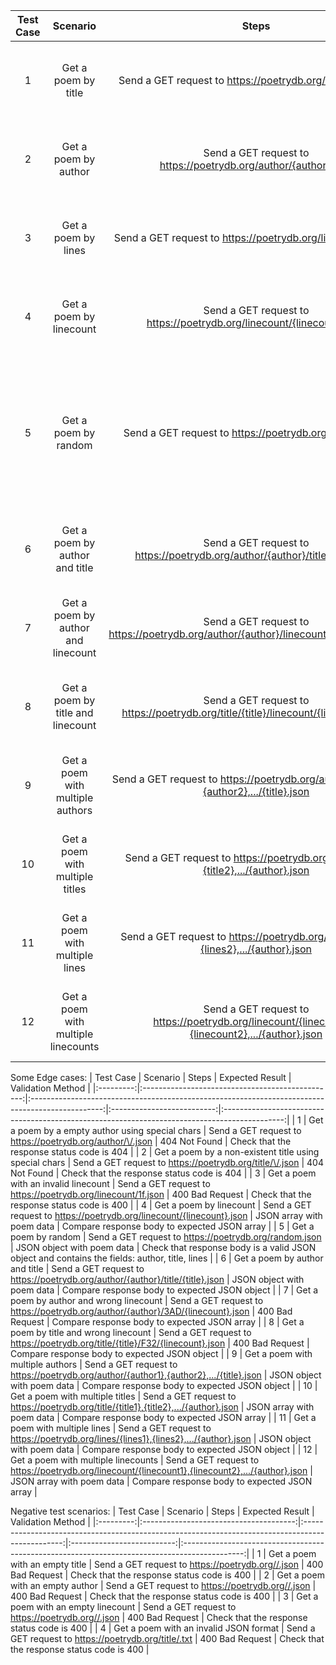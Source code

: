 | Test Case |               Scenario              |                                               Steps                                              |       Expected Result      |                                       Validation Method                                       |
|:---------:|:-----------------------------------:|:------------------------------------------------------------------------------------------------:|:--------------------------:|:---------------------------------------------------------------------------------------------:|
| 1         | Get a poem by title                 | Send a GET request to https://poetrydb.org/title/{title}.json                                    | JSON object with poem data | Compare response body to expected JSON object                                                 |
| 2         | Get a poem by author                | Send a GET request to https://poetrydb.org/author/{author}.json                                  | JSON array with poem data  | Compare response body to expected JSON array                                                  |
| 3         | Get a poem by lines                 | Send a GET request to https://poetrydb.org/lines/{lines}.json                                    | JSON object with poem data | Compare response body to expected JSON object                                                 |
| 4         | Get a poem by linecount             | Send a GET request to https://poetrydb.org/linecount/{linecount}.json                            | JSON array with poem data  | Compare response body to expected JSON array                                                  |
| 5         | Get a poem by random                | Send a GET request to https://poetrydb.org/random.json                                           | JSON object with poem data | Check that response body is a valid JSON object and contains the fields: author, title, lines |
| 6         | Get a poem by author and title      | Send a GET request to https://poetrydb.org/author/{author}/title/{title}.json                    | JSON object with poem data | Compare response body to expected JSON object                                                 |
| 7         | Get a poem by author and linecount  | Send a GET request to https://poetrydb.org/author/{author}/linecount/{linecount}.json            | JSON array with poem data  | Compare response body to expected JSON array                                                  |
| 8         | Get a poem by title and linecount   | Send a GET request to https://poetrydb.org/title/{title}/linecount/{linecount}.json              | JSON object with poem data | Compare response body to expected JSON object                                                 |
| 9         | Get a poem with multiple authors    | Send a GET request to https://poetrydb.org/author/{author1},{author2},.../{title}.json           | JSON object with poem data | Compare response body to expected JSON object                                                 |
| 10        | Get a poem with multiple titles     | Send a GET request to https://poetrydb.org/title/{title1},{title2},.../{author}.json             | JSON array with poem data  | Compare response body to expected JSON array                                                  |
| 11        | Get a poem with multiple lines      | Send a GET request to https://poetrydb.org/lines/{lines1},{lines2},.../{author}.json             | JSON object with poem data | Compare response body to expected JSON object                                                 |
| 12        | Get a poem with multiple linecounts | Send a GET request to https://poetrydb.org/linecount/{linecount1},{linecount2},.../{author}.json | JSON array with poem data  | Compare response body to expected JSON array                                                  |

Some Edge cases:
| Test Case |                     Scenario                     |                                               Steps                                              |       Expected Result      |                                       Validation Method                                       |
|:---------:|:------------------------------------------------:|:------------------------------------------------------------------------------------------------:|:--------------------------:|:---------------------------------------------------------------------------------------------:|
| 1         | Get a poem by a empty author using special chars | Send a GET request to https://poetrydb.org/author/\/.json                                        | 404 Not Found              | Check that the response status code is 404                                                    |
| 2         | Get a poem by a non-existent title using special chars    | Send a GET request to https://poetrydb.org/title/\/.json                                         | 404 Not Found              | Check that the response status code is 404                                                    |
| 3         | Get a poem with an invalid linecount             | Send a GET request to https://poetrydb.org/linecount/1f.json                                     | 400 Bad Request            | Check that the response status code is 400                                                    |
| 4         | Get a poem by linecount                          | Send a GET request to https://poetrydb.org/linecount/{linecount}.json                            | JSON array with poem data  | Compare response body to expected JSON array                                                  |
| 5         | Get a poem by random                             | Send a GET request to https://poetrydb.org/random.json                                           | JSON object with poem data | Check that response body is a valid JSON object and contains the fields: author, title, lines |
| 6         | Get a poem by author and title                   | Send a GET request to https://poetrydb.org/author/{author}/title/{title}.json                    | JSON object with poem data | Compare response body to expected JSON object                                                 |
| 7         | Get a poem by author and wrong linecount         | Send a GET request to https://poetrydb.org/author/{author}/3AD/{linecount}.json            | 400 Bad Request  | Compare response body to expected JSON array                                                  |
| 8         | Get a poem by title and wrong linecount          | Send a GET request to https://poetrydb.org/title/{title}/F32/{linecount}.json              | 400 Bad Request | Compare response body to expected JSON object                                                 |
| 9         | Get a poem with multiple authors                 | Send a GET request to https://poetrydb.org/author/{author1},{author2},.../{title}.json           | JSON object with poem data | Compare response body to expected JSON object                                                 |
| 10        | Get a poem with multiple titles                  | Send a GET request to https://poetrydb.org/title/{title1},{title2},.../{author}.json             | JSON array with poem data  | Compare response body to expected JSON array                                                  |
| 11        | Get a poem with multiple lines                   | Send a GET request to https://poetrydb.org/lines/{lines1},{lines2},.../{author}.json             | JSON object with poem data | Compare response body to expected JSON object                                                 |
| 12        | Get a poem with multiple linecounts              | Send a GET request to https://poetrydb.org/linecount/{linecount1},{linecount2},.../{author}.json | JSON array with poem data  | Compare response body to expected JSON array                                                  |

Negative test scenarios:
| Test Case |                Scenario                |                                               Steps                                              |       Expected Result      |                                       Validation Method                                       |
|:---------:|:--------------------------------------:|:------------------------------------------------------------------------------------------------:|:--------------------------:|:---------------------------------------------------------------------------------------------:|
| 1         | Get a poem with an empty title         | Send a GET request to https://poetrydb.org//.json                                                | 400 Bad Request            | Check that the response status code is 400                                                    |
| 2         | Get a poem with an empty author        | Send a GET request to https://poetrydb.org//.json                                                | 400 Bad Request            | Check that the response status code is 400                                                    |
| 3         | Get a poem with an empty linecount     | Send a GET request to https://poetrydb.org//.json                                                | 400 Bad Request            | Check that the response status code is 400                                                    |
| 4         | Get a poem with an invalid JSON format | Send a GET request to https://poetrydb.org/title/.txt                                            | 400 Bad Request            | Check that the response status code is 400                                                    |

